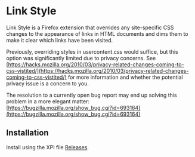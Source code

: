 # Link Style

Link Style is a Firefox extension that overrides any site-specific CSS changes to the appearance of links in HTML documents and dims them to make it clear which links have been visited.

Previously, overriding styles in usercontent.css would suffice, but this option was significantly limited due to privacy concerns. See [https://hacks.mozilla.org/2010/03/privacy-related-changes-coming-to-css-vistited/](https://hacks.mozilla.org/2010/03/privacy-related-changes-coming-to-css-vistited/) for more information and whether the potential privacy issue is a concern to you.

The resolution to a currently open bug report may end up solving this problem in a more elegant matter: [https://bugzilla.mozilla.org/show_bug.cgi?id=693164](https://bugzilla.mozilla.org/show_bug.cgi?id=693164)

## Installation

Install using the XPI file [Releases](https://github.com/olaolsso/link-style/releases).